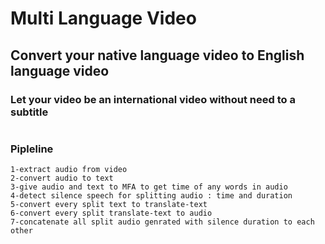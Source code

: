 # Multi Language Video
## Convert your native language video to English language video 

### Let your video be an international video without need to a subtitle
# 


### Pipleline

    1-extract audio from video
    2-convert audio to text
    3-give audio and text to MFA to get time of any words in audio
    4-detect silence speech for splitting audio : time and duration
    5-convert every split text to translate-text
    6-convert every split translate-text to audio
    7-concatenate all split audio genrated with silence duration to each other